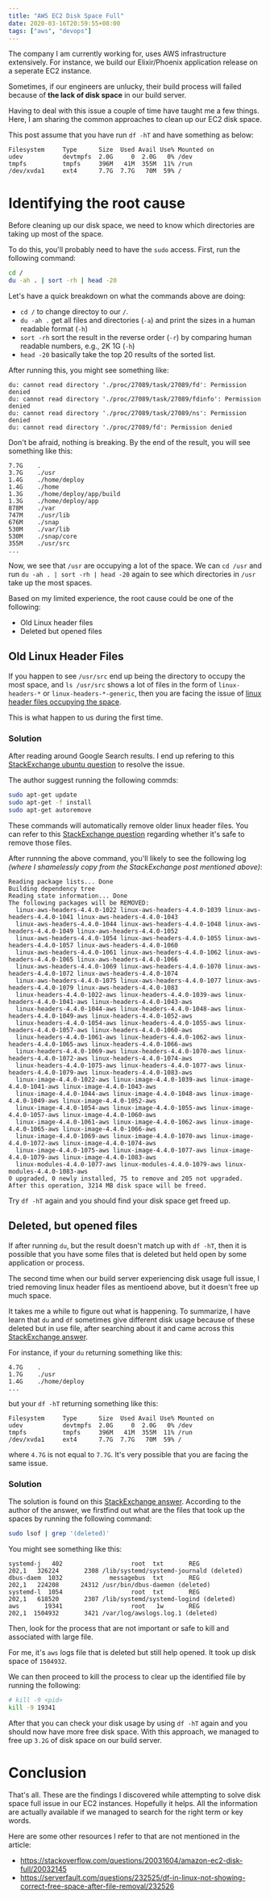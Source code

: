 ```yaml
---
title: "AWS EC2 Disk Space Full"
date: 2020-03-16T20:59:55+08:00
tags: ["aws", "devops"]
---
```


The company I am currently working for, uses AWS infrastructure extensively.
For instance, we build our Elixir/Phoenix application release on a seperate EC2 instance.

Sometimes, if our engineers are unlucky, their build process will failed
because of **the lack of disk space** in our build server.

Having to deal with this issue a couple of time have taught me a few things.
Here, I am sharing the common approaches to clean up our EC2 disk space.

This post assume that you have run `df -hT` and have something as below:

```
Filesystem     Type      Size  Used Avail Use% Mounted on
udev           devtmpfs  2.0G     0  2.0G   0% /dev
tmpfs          tmpfs     396M   41M  355M  11% /run
/dev/xvda1     ext4      7.7G  7.7G   70M  59% /
```

# Identifying the root cause

Before cleaning up our disk space, we need to know which directories are taking
up most of the space.

To do this, you'll probably need to have the `sudo` access. First, run the
following command:

```bash
cd /
du -ah . | sort -rh | head -20
```

Let's have a quick breakdown on what the commands above are doing:

- `cd /` to change directoy to our `/`.
- `du -ah .` get all files and directories (`-a`) and print the sizes in a human readable format (`-h`)
- `sort -rh` sort the result in the reverse order (`-r`) by comparing
  human readable numbers, e.g., 2K 1G (`-h`)
- `head -20` basically take the top 20 results of the sorted list.


After running this, you might see something like:

```
du: cannot read directory './proc/27089/task/27089/fd': Permission denied
du: cannot read directory './proc/27089/task/27089/fdinfo': Permission denied
du: cannot read directory './proc/27089/task/27089/ns': Permission denied
du: cannot read directory './proc/27089/fd': Permission denied
```

Don't be afraid, nothing is breaking. By the end of the result, you will see
something like this:

```
7.7G	.
3.7G	./usr
1.4G	./home/deploy
1.4G	./home
1.3G	./home/deploy/app/build
1.3G	./home/deploy/app
878M	./var
747M	./usr/lib
676M	./snap
530M	./var/lib
530M	./snap/core
355M	./usr/src
...
```

Now, we see that `/usr` are occupying a lot of the space. We can `cd /usr` and
run `du -ah . | sort -rh | head -20` again to see which directories in `/usr`
take up the most spaces.

Based on my limited experience, the root cause could be one of the following:

- Old Linux header files
- Deleted but opened files

## Old Linux Header Files

If you happen to see `/usr/src` end up being the directory to occupy the most
space, and `ls /usr/src` shows a lot of files in the form of `linux-headers-*` or
`linux-headers-*-generic`, then you are facing the issue of [linux header files occupying the space][0].

This is what happen to us during the first time.

### Solution

After reading around Google Search results.  I end up refering to this [StackExchange ubuntu question][0]
to resolve the issue.

The author suggest running the following commds:
```bash
sudo apt-get update
sudo apt-get -f install
sudo apt-get autoremove
```

These commands will automatically remove older linux header files.
You can refer to this [StackExchange question][1] regarding whether it's safe to
remove those files.

After runnning the above command, you'll likely to see the following log
_(where I shamelessly copy from the StackExchange post mentioned above)_:

```
Reading package lists... Done
Building dependency tree
Reading state information... Done
The following packages will be REMOVED:
  linux-aws-headers-4.4.0-1022 linux-aws-headers-4.4.0-1039 linux-aws-headers-4.4.0-1041 linux-aws-headers-4.4.0-1043
  linux-aws-headers-4.4.0-1044 linux-aws-headers-4.4.0-1048 linux-aws-headers-4.4.0-1049 linux-aws-headers-4.4.0-1052
  linux-aws-headers-4.4.0-1054 linux-aws-headers-4.4.0-1055 linux-aws-headers-4.4.0-1057 linux-aws-headers-4.4.0-1060
  linux-aws-headers-4.4.0-1061 linux-aws-headers-4.4.0-1062 linux-aws-headers-4.4.0-1065 linux-aws-headers-4.4.0-1066
  linux-aws-headers-4.4.0-1069 linux-aws-headers-4.4.0-1070 linux-aws-headers-4.4.0-1072 linux-aws-headers-4.4.0-1074
  linux-aws-headers-4.4.0-1075 linux-aws-headers-4.4.0-1077 linux-aws-headers-4.4.0-1079 linux-aws-headers-4.4.0-1083
  linux-headers-4.4.0-1022-aws linux-headers-4.4.0-1039-aws linux-headers-4.4.0-1041-aws linux-headers-4.4.0-1043-aws
  linux-headers-4.4.0-1044-aws linux-headers-4.4.0-1048-aws linux-headers-4.4.0-1049-aws linux-headers-4.4.0-1052-aws
  linux-headers-4.4.0-1054-aws linux-headers-4.4.0-1055-aws linux-headers-4.4.0-1057-aws linux-headers-4.4.0-1060-aws
  linux-headers-4.4.0-1061-aws linux-headers-4.4.0-1062-aws linux-headers-4.4.0-1065-aws linux-headers-4.4.0-1066-aws
  linux-headers-4.4.0-1069-aws linux-headers-4.4.0-1070-aws linux-headers-4.4.0-1072-aws linux-headers-4.4.0-1074-aws
  linux-headers-4.4.0-1075-aws linux-headers-4.4.0-1077-aws linux-headers-4.4.0-1079-aws linux-headers-4.4.0-1083-aws
  linux-image-4.4.0-1022-aws linux-image-4.4.0-1039-aws linux-image-4.4.0-1041-aws linux-image-4.4.0-1043-aws
  linux-image-4.4.0-1044-aws linux-image-4.4.0-1048-aws linux-image-4.4.0-1049-aws linux-image-4.4.0-1052-aws
  linux-image-4.4.0-1054-aws linux-image-4.4.0-1055-aws linux-image-4.4.0-1057-aws linux-image-4.4.0-1060-aws
  linux-image-4.4.0-1061-aws linux-image-4.4.0-1062-aws linux-image-4.4.0-1065-aws linux-image-4.4.0-1066-aws
  linux-image-4.4.0-1069-aws linux-image-4.4.0-1070-aws linux-image-4.4.0-1072-aws linux-image-4.4.0-1074-aws
  linux-image-4.4.0-1075-aws linux-image-4.4.0-1077-aws linux-image-4.4.0-1079-aws linux-image-4.4.0-1083-aws
  linux-modules-4.4.0-1077-aws linux-modules-4.4.0-1079-aws linux-modules-4.4.0-1083-aws
0 upgraded, 0 newly installed, 75 to remove and 205 not upgraded.
After this operation, 3214 MB disk space will be freed.
```

Try `df -hT` again and you should find your disk space get freed up.

## Deleted, but opened files

If after running `du`, but the result doesn't match up with `df -hT`, then it is
possible that you have some files that is deleted but held open by some
application or process.

The second time when our build server experiencing disk usage full issue, I
tried removing linux header files as mentioend above, but it doesn't free up
much space.

It takes me a while to figure out what is happening. To summarize, I have learn
that `du` and `df` sometimes give different disk usage because of these deleted
but in use file, after searching about it and came across this [StackExchange answer][2].

For instance, if your `du` returning something like this:

```
4.7G	.
1.7G	./usr
1.4G	./home/deploy
...
```

but your `df -hT` returning something like this:

```
Filesystem     Type      Size  Used Avail Use% Mounted on
udev           devtmpfs  2.0G     0  2.0G   0% /dev
tmpfs          tmpfs     396M   41M  355M  11% /run
/dev/xvda1     ext4      7.7G  7.7G   70M  59% /
```

where `4.7G` is not equal to `7.7G`. It's very possible that you are facing
the same issue.

### Solution

The solution is found on this [StackExchange answer][3]. According to the
author of the answer, we firstfind out what are the files that took up the
spaces by running the following command:

```bash
sudo lsof | grep '(deleted)'
```

You might see something like this:

```
systemd-j   402                   root  txt       REG              202,1   326224       2308 /lib/systemd/systemd-journald (deleted)
dbus-daem  1032             messagebus  txt       REG              202,1   224208      24312 /usr/bin/dbus-daemon (deleted)
systemd-l  1054                   root  txt       REG              202,1   618520       2307 /lib/systemd/systemd-logind (deleted)
aws       19341                   root   1w       REG              202,1  1504932       3421 /var/log/awslogs.log.1 (deleted)
```

Then, look for the process that are not important or safe to kill and associated with
large file.

For me, it's `aws` logs file that is deleted but still help opened. It took up
disk space of `1504932`.

We can then proceed to kill the process to clear up the identified file by
running the following:

```bash
# kill -9 <pid>
kill -9 19341
```

After that you can check your disk usage  by using `df -hT` again and you should
now have more free disk space. With this approach, we managed to  free up `3.2G`
of disk space on our build server.

# Conclusion

That's all. These are the findings I discovered while attempting to solve disk
space full issue in our EC2 instances. Hopefully it helps. All the information
are actually available if we managed to search for the right term or key words.

Here are some other resources I refer to that are not mentioned in the article:

- https://stackoverflow.com/questions/20031604/amazon-ec2-disk-full/20032145
- https://serverfault.com/questions/232525/df-in-linux-not-showing-correct-free-space-after-file-removal/232526

[0]: https://askubuntu.com/questions/1183843/ec2-ubuntu-instance-is-full-but-cant-find-why
[1]: https://askubuntu.com/questions/253048/safe-to-remove-usr-src-linux-headers-after-purging-older-linux-images
[2]: https://askubuntu.com/questions/280342/why-do-df-and-du-commands-show-different-disk-usage
[3]: https://superuser.com/questions/905654/dev-xvda1-full-though-there-is-no-temporary-files
